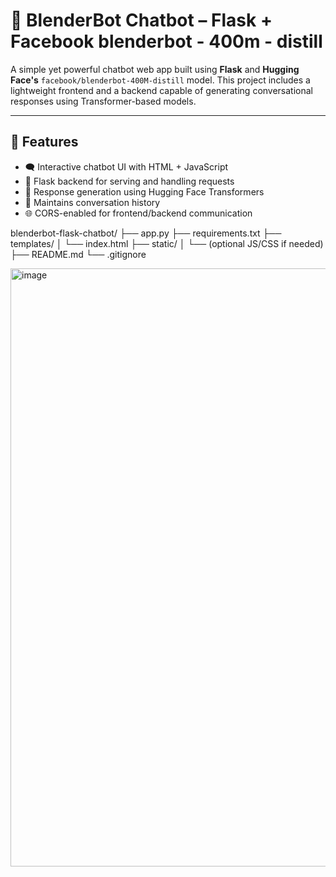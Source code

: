 # 🧠 BlenderBot Chatbot – Flask + Facebook blenderbot - 400m - distill

A simple yet powerful chatbot web app built using **Flask** and **Hugging Face's** `facebook/blenderbot-400M-distill` model. This project includes a lightweight frontend and a backend capable of generating conversational responses using Transformer-based models.

---

## 🚀 Features

- 🗨️ Interactive chatbot UI with HTML + JavaScript
- 🔌 Flask backend for serving and handling requests
- 🤖 Response generation using Hugging Face Transformers
- 🔄 Maintains conversation history
- 🌐 CORS-enabled for frontend/backend communication

blenderbot-flask-chatbot/
├── app.py
├── requirements.txt
├── templates/
│ └── index.html
├── static/
│ └── (optional JS/CSS if needed)
├── README.md
└── .gitignore


<img width="1916" height="957" alt="image" src="https://github.com/user-attachments/assets/a277d240-fde9-4994-b1a0-c89bcb10cff1" />
